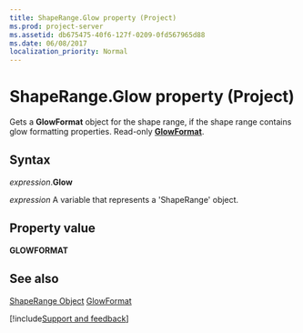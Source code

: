```yaml
---
title: ShapeRange.Glow property (Project)
ms.prod: project-server
ms.assetid: db675475-40f6-127f-0209-0fd567965d88
ms.date: 06/08/2017
localization_priority: Normal
---
```



# ShapeRange.Glow property (Project)
Gets a  **GlowFormat** object for the shape range, if the shape range contains glow formatting properties. Read-only **[GlowFormat](Office.GlowFormat.md)**.

## Syntax

_expression_.**Glow**

 _expression_ A variable that represents a 'ShapeRange' object.


## Property value

 **GLOWFORMAT**


## See also


[ShapeRange Object](Project.shaperange.md)
[GlowFormat](https://msdn.microsoft.com/library/office/ff864010%28v=office.15%29)

[!include[Support and feedback](~/includes/feedback-boilerplate.md)]